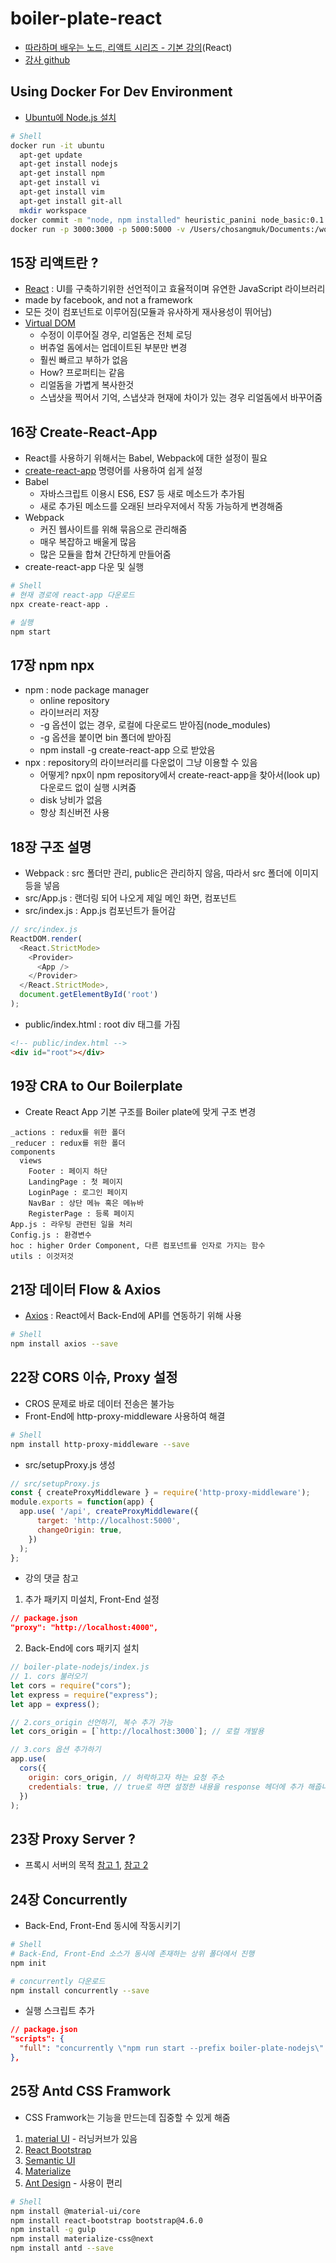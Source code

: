 # boiler-plate-react

- [따라하며 배우는 노드, 리액트 시리즈 - 기본 강의](https://www.inflearn.com/course/%EB%94%B0%EB%9D%BC%ED%95%98%EB%A9%B0-%EB%B0%B0%EC%9A%B0%EB%8A%94-%EB%85%B8%EB%93%9C-%EB%A6%AC%EC%95%A1%ED%8A%B8-%EA%B8%B0%EB%B3%B8/)(React)
- [강사 github](https://github.com/jaewonhimnae/boiler-plate-ko)

## Using Docker For Dev Environment
- [Ubuntu에 Node.js 설치](https://velog.io/@ywoosang/Node.js-%EC%84%A4%EC%B9%98)
```sh
# Shell
docker run -it ubuntu
  apt-get update
  apt-get install nodejs
  apt-get install npm
  apt-get install vi
  apt-get install vim
  apt-get install git-all
  mkdir workspace
docker commit -m "node, npm installed" heuristic_panini node_basic:0.1
docker run -p 3000:3000 -p 5000:5000 -v /Users/chosangmuk/Documents:/workspace -it node_basic:0.1
```

## 15장 리액트란 ?
- [React](https://reactjs.org/) : UI를 구축하기위한 선언적이고 효율적이며 유연한 JavaScript 라이브러리
- made by facebook, and not a framework
- 모든 것이 컴포넌트로 이루어짐(모듈과 유사하게 재사용성이 뛰어남)
- [Virtual DOM](https://noogoonaa.tistory.com/53)
  - 수정이 이루어질 경우, 리얼돔은 전체 로딩
  - 버츄얼 돔에서는 업데이트된 부분만 변경
  - 훨씬 빠르고 부하가 없음
  - How? 프로퍼티는 같음
  - 리얼돔을 가볍게 복사한것
  - 스냅샷을 찍어서 기억, 스냅샷과 현재에 차이가 있는 경우 리얼돔에서 바꾸어줌

## 16장 Create-React-App
- React를 사용하기 위해서는 Babel, Webpack에 대한 설정이 필요
- [create-react-app](https://create-react-app.dev/) 명령어를 사용하여 쉽게 설정
- Babel
  - 자바스크립트 이용시 ES6, ES7 등 새로 메소드가 추가됨
  - 새로 추가된 메소드를 오래된 브라우저에서 작동 가능하게 변경해줌
- Webpack
  - 커진 웹사이트를 위해 묶음으로 관리해줌
  - 매우 복잡하고 배울게 많음
  - 많은 모듈을 합쳐 간단하게 만들어줌
- create-react-app 다운 및 실행
```sh
# Shell
# 현재 경로에 react-app 다운로드
npx create-react-app .

# 실행
npm start
```

## 17장 npm npx
- npm : node package manager
  - online repository
  - 라이브러리 저장
  - -g 옵션이 없는 경우, 로컬에 다운로드 받아짐(node_modules)
  - -g 옵션을 붙이면 bin 폴더에 받아짐
  - npm install -g create-react-app 으로 받았음 
- npx : repository의 라이브러리를 다운없이 그냥 이용할 수 있음
  - 어떻게? npx이 npm repository에서 create-react-app을 찾아서(look up) 다운로드 없이 실행 시켜줌
  - disk 낭비가 없음
  - 항상 최신버전 사용

## 18장 구조 설명
- Webpack : src 폴더만 관리, public은 관리하지 않음, 따라서 src 폴더에 이미지 등을 넣음
- src/App.js : 랜더링 되어 나오게 제일 메인 화면, 컴포넌트
- src/index.js : App.js 컴포넌트가 들어감
```js
// src/index.js
ReactDOM.render(
  <React.StrictMode>
    <Provider>
      <App />
    </Provider>
  </React.StrictMode>,
  document.getElementById('root')
);
```
- public/index.html : root div 태그를 가짐
```html
<!-- public/index.html -->
<div id="root"></div>
```

## 19장 CRA to Our Boilerplate
- Create React App 기본 구조를 Boiler plate에 맞게 구조 변경
```
_actions : redux를 위한 폴더
_reducer : redux를 위한 폴더
components
  views
    Footer : 페이지 하단
    LandingPage : 첫 페이지
    LoginPage : 로그인 페이지
    NavBar : 상단 메뉴 혹은 메뉴바
    RegisterPage : 등록 페이지
App.js : 라우팅 관련된 일을 처리
Config.js : 환경변수 
hoc : higher Order Component, 다른 컴포넌트를 인자로 가지는 함수
utils : 이것저것
```

## 21장 데이터 Flow & Axios
- [Axios](https://www.npmjs.com/package/axios) : React에서 Back-End에 API를 연동하기 위해 사용 
```sh
# Shell
npm install axios --save
```

## 22장 CORS 이슈, Proxy 설정
- CROS 문제로 바로 데이터 전송은 불가능
- Front-End에 http-proxy-middleware 사용하여 해결
```sh
# Shell
npm install http-proxy-middleware --save
```
- src/setupProxy.js 생성
```js
// src/setupProxy.js
const { createProxyMiddleware } = require('http-proxy-middleware');
module.exports = function(app) {
  app.use( '/api', createProxyMiddleware({
      target: 'http://localhost:5000',
      changeOrigin: true,
    })
  );
};
```

- 강의 댓글 참고
1. 추가 패키지 미설치, Front-End 설정
```json
// package.json
"proxy": "http://localhost:4000", 
```
2. Back-End에 cors 패키지 설치
```js
// boiler-plate-nodejs/index.js
// 1. cors 불러오기
let cors = require("cors");
let express = require("express");
let app = express();

// 2.cors_origin 선언하기, 복수 추가 가능
let cors_origin = [`http://localhost:3000`]; // 로컬 개발용

// 3.cors 옵션 추가하기
app.use(
  cors({
    origin: cors_origin, // 허락하고자 하는 요청 주소
    credentials: true, // true로 하면 설정한 내용을 response 헤더에 추가 해줍니다.
  })
);
```

## 23장 Proxy Server ?
- 프록시 서버의 목적 [참고 1](https://j2enty.tistory.com/entry/IT-Proxy-Server), [참고 2](https://dany-it.tistory.com/107)

## 24장 Concurrently
- Back-End, Front-End 동시에 작동시키기
```sh
# Shell
# Back-End, Front-End 소스가 동시에 존재하는 상위 폴더에서 진행
npm init 

# concurrently 다운로드
npm install concurrently --save
```
- 실행 스크립트 추가
```json
// package.json
"scripts": {
  "full": "concurrently \"npm run start --prefix boiler-plate-nodejs\" \"npm run start --prefix boiler-plate-react\"",
},	
```

## 25장 Antd CSS Framwork
- CSS Framwork는 기능을 만드는데 집중할 수 있게 해줌
1. [material UI](https://material-ui.com/) - 러닝커브가 있음
2. [React Bootstrap](https://react-bootstrap.github.io/)
3. [Semantic UI](https://semantic-ui.com/)
4. [Materialize](https://materializecss.com/)
5. [Ant Design](https://ant.design/) - 사용이 편리
```sh
# Shell
npm install @material-ui/core
npm install react-bootstrap bootstrap@4.6.0
npm install -g gulp
npm install materialize-css@next
npm install antd --save
```